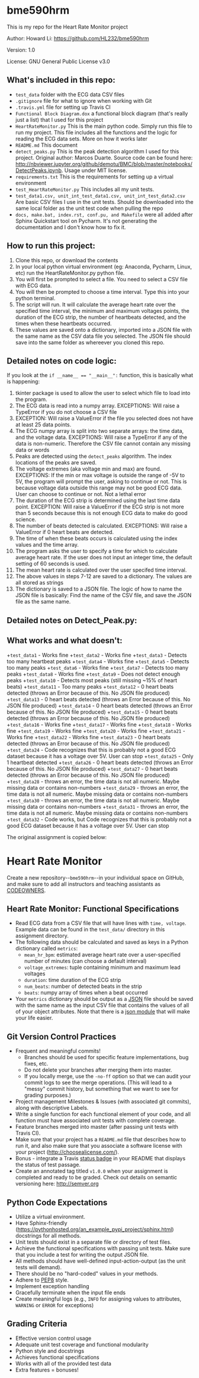 # bme590hrm
This is my repo for the Heart Rate Monitor project

 Author: Howard Li: https://github.com/HL232/bme590hrm
 
 Version: 1.0
 
 License: GNU General Public License v3.0

## What's included in this repo:
 + `test_data` folder with the ECG data CSV files
 + `.gitignore` file for what to ignore when working with Git
 + `.travis.yml` file for setting up Travis CI
 + `Functional Block Diagram.dox` a functional block diagram (that's really just a list) that I used for this project
 + `HeartRateMonitor.py` This is the main python code. Simply run this file to run my project. This file includes all the functions and the logic for reading the ECG data sets. More on how it works later
 + `README.md` This document
 + `detect_peaks.py` This is the peak detection algorithm I used for this project. Original author: Marcos Duarte. Source code can be found here: http://nbviewer.jupyter.org/github/demotu/BMC/blob/master/notebooks/DetectPeaks.ipynb. Usage under MIT license. 
 + `requirements.txt` This is the requirements for setting up a virtual environment
 + `test_HeartRateMonitor.py` This includes all my unit tests. 
 + `test_data1.csv, unit_int_test_data1.csv, unit_int_test_data2.csv` Are basic CSV files I use in the unit tests. Should be downloaded into the same local folder as the unit test code when pulling the repo
 + `docs, make.bat, index.rst, conf.pu, and Makefile` were all added after Sphinx Quickstart tool on Pycharm. It's not generating the documentation and I don't know how to fix it. 

## How to run this project:
 1. Clone this repo, or download the contents
 2. In your local python virtual environment (eg: Anaconda, Pycharm, Linux, etc) run the HeartRateMonitor.py python file.
 3. You will first be prompted to select a file. You need to select a CSV file with ECG data. 
 4. You will then be prompted to choose a time interval. Type this into your python terminal. 
 5. The script will run. It will calculate the average heart rate over the specified time interval, the minimum and maximum voltages points, the duration of the ECG strip, the number of heartbeats detected, and the times when these heartbeats occurred.
 6. These values are saved onto a dictionary, imported into a JSON file with the same name as the CSV data file you selected. The JSON file should save into the same folder as whereever you cloned this repo. 
 
## Detailed notes on code logic:
If you look at the `if __name__ == "__main__":` function, this is basically what is happening:
 1. tkinter package is used to allow the user to select which file to load into the program.
 2. The ECG data is read into a numpy array. EXCEPTIONS: Will raise a TypeError if you do not choose a CSV file
 3. EXCEPTION: Will raise a ValueError if the file you selected does not have at least 25 data points.
 4. The ECG numpy array is split into two separate arrays: the time data, and the voltage data. EXCEPTIONS: Will raise a TypeError if any of the data is non-numeric. Therefore the CSV file cannot contain any missing data or words
 5. Peaks are detected using the `detect_peaks` algorithm. The index locations of the peaks are saved.
 6. The voltage extremes (aka voltage min and max) are found. EXCEPTIONS: If the min or max voltage is outside the range of -5V to 5V, the program will prompt the user, asking to continue or not. This is because voltage data outside this range may not be good ECG data. User can choose to continue or not. Not a lethal error
 7. The duration of the ECG strip is determined using the last time data point. EXCEPTION: Will raise a ValueError if the ECG strip is not more than 5 seconds because this is not enough ECG data to make do good science.
 8. The number of beats detected is calculated. EXCEPTIONS: Will raise a ValueError if 0 heart beats are detected. 
 9. The time of when these beats occurs is calculated using the index values and the time array. 
 10. The program asks the user to specify a time for which to calculate average heart rate. If the user does not input an integer time, the default setting of 60 seconds is used.
 11. The mean heart rate is calculated over the user specifed time interval. 
 12. The above values in steps 7-12 are saved to a dictionary. The values are all stored as strings
 13. The dictionary is saved to a JSON file. The logic of how to name the JSON file is basically: Find the name of the CSV file, and save the JSON file as the same name. 
 


## Detailed notes on Detect_Peak.py:


## What works and what doesn't:
 +`test_data1` - Works fine
 +`test_data2` - Works fine
 +`test_data3` - Detects too many heartbeat peaks
 +`test_data4` - Works fine
 +`test_data5` - Detects too many peaks
 +`test_data6` - Works fine
 +`test_data7` - Detects too many peaks
 +`test_data8` - Works fine
 +`test_data9` - Does not detect enough peaks
 +`test_data10` - Detects most peaks (still missing ~15% of heart beats)
 +`test_data11` - Too many peaks
 +`test_data12` - 0 heart beats detected (throws an Error because of this. No JSON file produced)
 +`test_data13` - 0 heart beats detected (throws an Error because of this. No JSON file produced)
 +`test_data14` - 0 heart beats detected (throws an Error because of this. No JSON file produced)
 +`test_data15` - 0 heart beats detected (throws an Error because of this. No JSON file produced)
 +`test_data16` - Works fine
 +`test_data17` - Works fine
 +`test_data18` - Works fine
 +`test_data19` - Works fine
 +`test_data20` - Works fine
 +`test_data21` - Works fine
 +`test_data22` - Works fine
 +`test_data23` - 0 heart beats detected (throws an Error because of this. No JSON file produced)
 +`test_data24` - Code recognizes that this is probably not a good ECG dataset because it has a voltage over 5V. User can stop
 +`test_data25` - Only 1 heartbeat detected
 +`test_data26` - 0 heart beats detected (throws an Error because of this. No JSON file produced)
 +`test_data27` - 0 heart beats detected (throws an Error because of this. No JSON file produced)
 +`test_data28` - throws an error, the time data is not all numeric. Maybe missing data or contains non-numbers
 +`test_data29` - throws an error, the time data is not all numeric. Maybe missing data or contains non-numbers
 +`test_data30` - throws an error, the time data is not all numeric. Maybe missing data or contains non-numbers
 +`test_data31` - throws an error, the time data is not all numeric. Maybe missing data or contains non-numbers
 +`test_data32` - Code works, but Code recognizes that this is probably not a good ECG dataset because it has a voltage over 5V. User can stop
 
 
 
 








 The original assignment is copied below:

# Heart Rate Monitor

Create a new repository--`bme590hrm`--in your individual space on GitHub, and make sure to add all instructors and teaching assistants as [CODEOWNERS](https://help.github.com/articles/about-codeowners/).

## Heart Rate Monitor: Functional Specifications
  + Read ECG data from a CSV file that will have lines with `time, voltage`.  Example data can be found in the `test_data/` directory in this assignment directory.  
  + The following data should be calculated and saved as keys in a Python dictionary called `metrics`:
    - `mean_hr_bpm`: estimated average heart rate over a user-specified number
      of minutes (can choose a default interval)
    - `voltage_extremes`: tuple containing minimum and maximum lead voltages
    - `duration`: time duration of the ECG strip
    - `num_beats`: number of detected beats in the strip
    - `beats`: numpy array of times when a beat occurred
  + Your `metrics` dictionary should be output as a [JSON](https://json.org/) file should be saved with the same name as the input CSV file that contains the values of all of your object attributes.  Note that there is a [json module](https://docs.python.org/3.6/library/json.html) that will make your life easier.

## Git Version Control Practices
  + Frequent and meaningful commits!  
    - Branches should be used for specific feature implementations, bug fixes, etc.  
    - Do not delete your branches after merging them into master. 
    - If you locally merge, use the `-no-ff` option so that we can audit your commit logs to see the merge operations.  (This will lead to a "messy" commit history, but something that we want to see for grading purposes.)
  + Project management Milestones \& Issues (with associated git commits), along with descriptive Labels.
  + Write a single function for each functional element of your code, and all function must have associated unit tests with complete coverage.
  + Feature branches merged into master (after passing unit tests with Travis CI).
  + Make sure that your project has a `README.md` file that describes how to run it, and also make sure that you associate a software license with your project (http://choosealicense.com/).  
  + Bonus - integrate a Travis [status badge](https://docs.travis-ci.com/user/status-images/) in your README that displays the status of test passage.
  + Create an annotated tag titled `v1.0.0` when your assignment is completed and ready to be graded.  Check out details on semantic versioning here: http://semver.org

## Python Code Expectations
* Utilize a virtual environment.
* Have Sphinx-friendly (https://pythonhosted.org/an_example_pypi_project/sphinx.html) docstrings for all methods.  
* Unit tests should exist in a separate file or directory of test files. 
* Achieve the functional specifications with passing unit tests.  Make sure that you include a test for writing the output JSON file.
* All methods should have well-defined input-action-output (as the unit tests will demand).
* There should be no "hard-coded" values in your methods.
* Adhere to [PEP8](https://www.python.org/dev/peps/pep-0008/) style. 
* Implement exception handling
* Gracefully terminate when the input file ends
* Create meaningful logs (e.g., `INFO` for assigning values to attributes, `WARNING` or `ERROR` for exceptions)

## Grading Criteria
* Effective version control usage
* Adequate unit test coverage and functional modularity
* Python style and docstrings
* Achieves functional specifications
* Works with all of the provided test data
* Extra features = bonuses!
